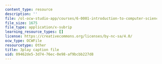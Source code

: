 ```yaml
---
content_type: resource
description: ''
file: /ol-ocw-studio-app/courses/6-0001-introduction-to-computer-science-and-programming-in-python-fall-2016/09462de53d7476ec0e98af9bcbb227d8_-wz4iU2V-Yo.srt
file_size: 1675
file_type: application/x-subrip
learning_resource_types: []
license: https://creativecommons.org/licenses/by-nc-sa/4.0/
ocw_type: OCWFile
resourcetype: Other
title: 3play caption file
uid: 09462de5-3d74-76ec-0e98-af9bcbb227d8
---
```

